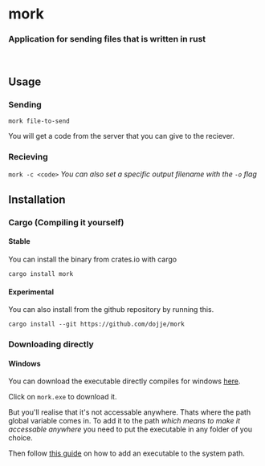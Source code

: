 # mork

### Application for sending files that is written in rust

<br>

## Usage

### Sending

`mork file-to-send`

You will get a code from the server that you can give to the reciever.

### Recieving

`mork -c <code>` *You can also set a specific output filename with the `-o` flag*

## Installation

### Cargo (Compiling it yourself)

#### Stable

You can install the binary from crates.io with cargo

`cargo install mork`

#### Experimental

You can also install from the github repository by running this.

`cargo install --git https://github.com/dojje/mork`

### Downloading directly

#### Windows

You can download the executable directly compiles for windows [here](https://github.com/dojje/mork/releases/tag/v0.1.2).

Click on `mork.exe` to download it.

But you'll realise that it's not accessable anywhere. Thats where the path global variable comes in.
To add it to the path *which means to make it accessable anywhere* you need to put the executable in any folder of you choice.

Then follow [this guide](https://medium.com/@kevinmarkvi/how-to-add-executables-to-your-path-in-windows-5ffa4ce61a53) on
how to add an executable to the system path.
